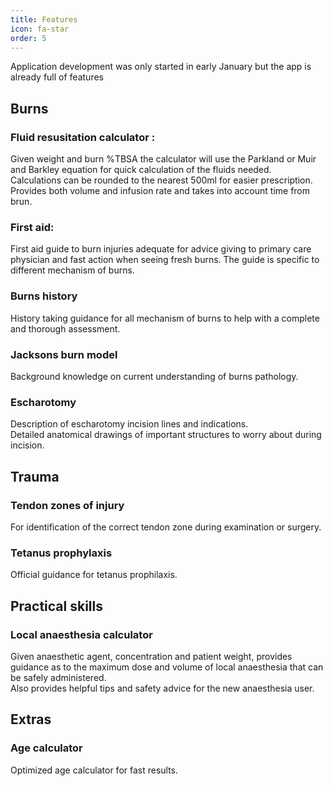 ```yaml
---
title: Features
icon: fa-star
order: 5
---
```


Application development was only started in early January but the app is already full of features

## Burns

### Fluid resusitation calculator :
Given weight and burn %TBSA the calculator will use the Parkland or Muir and Barkley equation for quick calculation of the fluids needed.  
Calculations can be rounded to the nearest 500ml for easier prescription.  
Provides both volume and infusion rate and takes into account time from brun.  

### First aid:
First aid guide to burn injuries adequate for advice giving to primary care physician and fast action when seeing fresh burns.
The guide is specific to different mechanism of burns.  

### Burns history
History taking guidance for all mechanism of burns to help with a complete and thorough assessment.  

### Jacksons burn model
Background knowledge on current understanding of burns pathology.  

### Escharotomy
Description of escharotomy incision lines and indications.  
Detailed anatomical drawings of important structures to worry about during incision.  

## Trauma

### Tendon zones of injury
For identification of the correct tendon zone during examination or surgery.  

### Tetanus prophylaxis
Official guidance for tetanus prophilaxis.  

## Practical skills

### Local anaesthesia calculator
Given anaesthetic agent, concentration and patient weight, provides guidance as to the maximum dose and volume of local anaesthesia that can be safely administered.  
Also provides helpful tips and safety advice for the new anaesthesia user.  

## Extras

### Age calculator
Optimized age calculator for fast results.  
